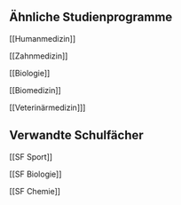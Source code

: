 ## Ähnliche Studienprogramme
[[Humanmedizin]]

[[Zahnmedizin]]

[[Biologie]]

[[Biomedizin]]

[[Veterinärmedizin]]]
## Verwandte Schulfächer
[[SF Sport]]

[[SF Biologie]]

[[SF Chemie]]


